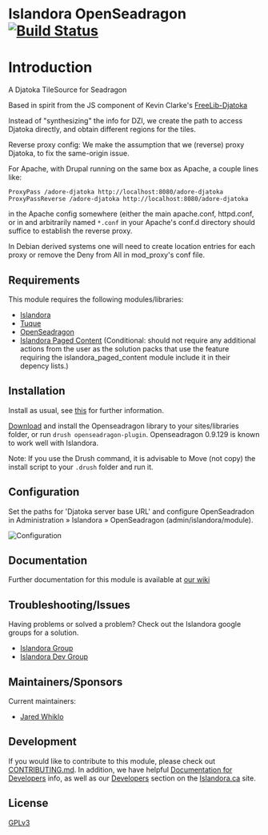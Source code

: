 # Islandora OpenSeadragon [![Build Status](https://travis-ci.org/Islandora/islandora_openseadragon.png?branch=7.x)](https://travis-ci.org/Islandora/islandora_openseadragon)

# Introduction

A Djatoka TileSource for Seadragon

Based in spirit from the JS component of Kevin Clarke's [FreeLib-Djatoka](https://github.com/ksclarke/freelib-djatoka)

Instead of "synthesizing" the info for DZI, we create the path to access Djatoka directly, and obtain different regions for the tiles.

Reverse proxy config: We make the assumption that we (reverse) proxy Djatoka, to fix the same-origin issue.

For Apache, with Drupal running on the same box as Apache, a couple lines like:

```
ProxyPass /adore-djatoka http://localhost:8080/adore-djatoka
ProxyPassReverse /adore-djatoka http://localhost:8080/adore-djatoka
```

in the Apache config somewhere (either the main apache.conf, httpd.conf, or in and arbitrarily named `*.conf` in your Apache's conf.d directory should suffice to establish the reverse proxy.

In Debian derived systems one will need to create location entries for each proxy or remove the Deny from All in mod_proxy's conf file.

## Requirements

This module requires the following modules/libraries:

* [Islandora](https://github.com/islandora/islandora)
* [Tuque](https://github.com/islandora/tuque)
* [OpenSeadragon](http://openseadragon.github.io/releases/openseadragon-bin-0.9.129.zip)
* [Islandora Paged Content](https://github.com/Islandora/islandora_paged_content/) (Conditional: should not require any additional actions from the user as the solution packs that use the feature requiring the islandora_paged_content module include it in their depency lists.)

## Installation

Install as usual, see [this](https://drupal.org/documentation/install/modules-themes/modules-7) for further information.

[Download](http://openseadragon.github.io/releases/openseadragon-bin-0.9.129.zip) and install the Openseadragon library to your sites/libraries folder, or run `drush openseadragon-plugin`. Openseadragon 0.9.129 is known to work well with Islandora.

Note: If you use the Drush command, it is advisable to Move (not copy) the install script to your `.drush` folder and run it.

## Configuration

Set the paths for 'Djatoka server base URL' and configure OpenSeadradon in Administration » Islandora » OpenSeadragon (admin/islandora/module).

![Configuration](https://camo.githubusercontent.com/c1bf991b5cc758a4420444564a91b286007e6f6e/687474703a2f2f692e696d6775722e636f6d2f4e6566597169432e706e67)

## Documentation

Further documentation for this module is available at [our wiki](https://wiki.duraspace.org/display/ISLANDORA/Open+Seadragon)

## Troubleshooting/Issues

Having problems or solved a problem? Check out the Islandora google groups for a solution.

* [Islandora Group](https://groups.google.com/forum/?hl=en&fromgroups#!forum/islandora)
* [Islandora Dev Group](https://groups.google.com/forum/?hl=en&fromgroups#!forum/islandora-dev)

## Maintainers/Sponsors

Current maintainers:

* [Jared Whiklo](https://github.com/whikloj)

## Development

If you would like to contribute to this module, please check out [CONTRIBUTING.md](CONTRIBUTING.md). In addition, we have helpful [Documentation for Developers](https://github.com/Islandora/islandora/wiki#wiki-documentation-for-developers) info, as well as our [Developers](http://islandora.ca/developers) section on the [Islandora.ca](http://islandora.ca) site.

## License

[GPLv3](http://www.gnu.org/licenses/gpl-3.0.txt)
